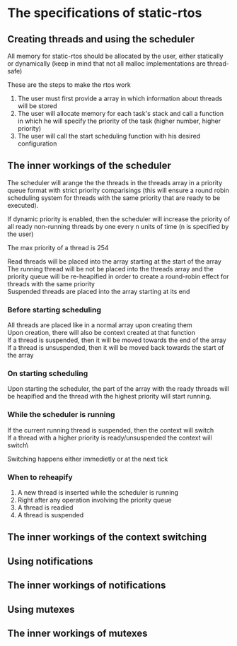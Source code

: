# The specifications of static-rtos

## Creating threads and using the scheduler

All memory for static-rtos should be allocated by the user, either statically or
dynamically (keep in mind that not all malloc implementations are thread-safe)

These are the steps to make the rtos work

1. The user must first provide a array in which information about threads will
be stored
2. The user will allocate memory for each task's stack and call a function in
which he will specify the priority of the task (higher number, higher priority)
3. The user will call the start scheduling function with his desired
configuration

## The inner workings of the scheduler

The scheduler will arange the the threads in the threads array in a priority
queue format with strict priority comparisings (this will ensure a round robin
scheduling system for threads with the same priority that are ready to be
executed).

If dynamic priority is enabled, then the scheduler will increase the priority
of all ready non-running threads by one every n units of time (n is specified
by the user)

The max priority of a thread is 254

Read threads will be placed into the array starting at the start of the array\
The running thread will be not be placed into the threads array and the priority
queue will be re-heapified in order to create a round-robin effect for threads
with the same priority\
Suspended threads are placed into the array starting at its end

### Before starting scheduling

All threads are placed like in a normal array upon creating them\
Upon creation, there will also be context created at that function\
If a thread is suspended, then it will be moved towards the end of the array\
If a thread is unsuspended, then it will be moved back towards the start of the
array

### On starting scheduling

Upon starting the scheduler, the part of the array with the ready threads will
be heapified and the thread with the highest priority will start running.

### While the scheduler is running

If the current running thread is suspended, then the context will switch\
If a thread with a higher priority is ready/unsuspended the context will
switch\

Switching happens either immedietly or at the next tick

### When to reheapify

1. A new thread is inserted while the scheduler is running
2. Right after any operation involving the priority queue
3. A thread is readied
4. A thread is suspended

## The inner workings of the context switching

## Using notifications

## The inner workings of notifications

## Using mutexes

## The inner workings of mutexes
